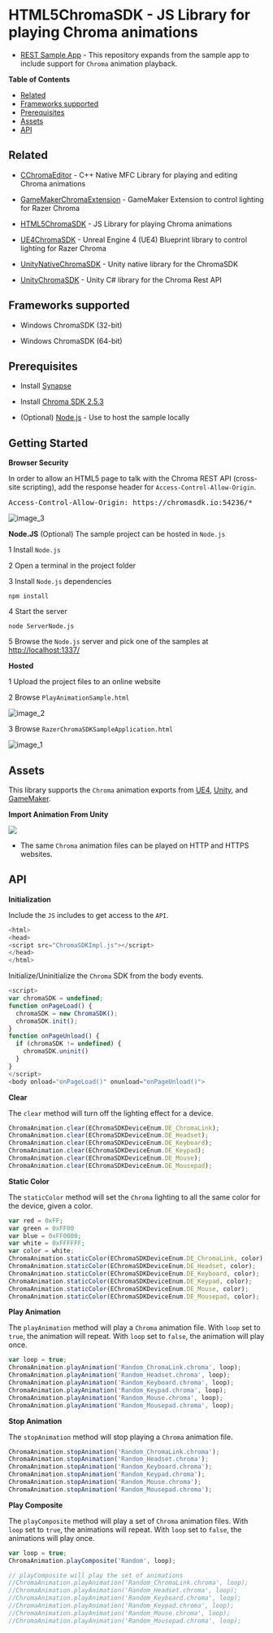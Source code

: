 # HTML5ChromaSDK - JS Library for playing Chroma animations

- [REST Sample App](http://developer.razerzone.com/works-with-chroma/download/) - This repository expands from the sample app to include support for `Chroma` animation playback.

**Table of Contents**

* [Related](#related)
* [Frameworks supported](#frameworks-supported)
* [Prerequisites](#prerequisites)
* [Assets](#assets)
* [API](#api)

<a name="related"></a>
## Related

- [CChromaEditor](https://github.com/RazerOfficial/CChromaEditor) - C++ Native MFC Library for playing and editing Chroma animations

- [GameMakerChromaExtension](https://github.com/RazerOfficial/GameMakerChromaExtension) - GameMaker Extension to control lighting for Razer Chroma

- [HTML5ChromaSDK](https://github.com/RazerOfficial/HTML5ChromaSDK) - JS Library for playing Chroma animations

- [UE4ChromaSDK](https://github.com/RazerOfficial/UE4ChromaSDK) - Unreal Engine 4 (UE4) Blueprint library to control lighting for Razer Chroma

- [UnityNativeChromaSDK](https://github.com/RazerOfficial/UnityNativeChromaSDK) - Unity native library for the ChromaSDK

- [UnityChromaSDK](https://github.com/RazerOfficial/UnityChromaSDK) - Unity C# library for the Chroma Rest API

<a name="frameworks-supported"></a>
## Frameworks supported

- Windows ChromaSDK (32-bit)

- Windows ChromaSDK (64-bit)

<a name="prerequisites"></a>
## Prerequisites

- Install [Synapse](http://developer.razerzone.com/works-with-chroma/download/)

- Install [Chroma SDK 2.5.3](http://developer.razerzone.com/works-with-chroma/download/)

- (Optional) [Node.js](https://nodejs.org/en/) - Use to host the sample locally

<a name="getting-started"></a>
## Getting Started

**Browser Security**

In order to allow an HTML5 page to talk with the Chroma REST API (cross-site scripting), add the response header for `Access-Control-Allow-Origin`. 

<pre>
Access-Control-Allow-Origin: https://chromasdk.io:54236/*
</pre>

![image_3](images/image_3.png)


**Node.JS** (Optional) The sample project can be hosted in `Node.js`

1 Install `Node.js`

2 Open a terminal in the project folder

3 Install `Node.js` dependencies

```
npm install
```

4 Start the server

```
node ServerNode.js
```

5 Browse the `Node.js` server and pick one of the samples at [http://localhost:1337/](http://localhost:1337/)

**Hosted**

1 Upload the project files to an online website

2 Browse `PlayAnimationSample.html`

![image_2](images/image_2.png)

3 Browse `RazerChromaSDKSampleApplication.html`

![image_1](images/image_1.png)

<a name="assets"></a>
## Assets

This library supports the `Chroma` animation exports from [UE4](https://github.com/RazerOfficial/UE4ChromaSDK), [Unity](https://github.com/RazerOfficial/UnityNativeChromaSDK/), and [GameMaker](https://github.com/RazerOfficial/GameMakerChromaExtension).

**Import Animation From Unity**

<a target="_blank" href="https://www.youtube.com/watch?v=4-NjkEHckkM"><img src="https://img.youtube.com/vi/4-NjkEHckkM/0.jpg"/></a>

* The same `Chroma` animation files can be played on HTTP and HTTPS websites.

<a name="api"></a>
## API

**Initialization**

Include the `JS` includes to get access to the `API`.

```js
<html>
<head>
<script src="ChromaSDKImpl.js"></script>
</head>
</html>
```

Initialize/Uninitialize the `Chroma` SDK from the body events.

```js
<script>
var chromaSDK = undefined;
function onPageLoad() {
  chromaSDK = new ChromaSDK();
  chromaSDK.init();
}
function onPageUnload() {
  if (chromaSDK != undefined) {
    chromaSDK.uninit()
  }
}
</script>
<body onload="onPageLoad()" onunload="onPageUnload()">
```

**Clear**

The `clear` method will turn off the lighting effect for a device.

```js
ChromaAnimation.clear(EChromaSDKDeviceEnum.DE_ChromaLink);
ChromaAnimation.clear(EChromaSDKDeviceEnum.DE_Headset);
ChromaAnimation.clear(EChromaSDKDeviceEnum.DE_Keyboard);
ChromaAnimation.clear(EChromaSDKDeviceEnum.DE_Keypad);
ChromaAnimation.clear(EChromaSDKDeviceEnum.DE_Mouse);
ChromaAnimation.clear(EChromaSDKDeviceEnum.DE_Mousepad);
```

**Static Color**

The `staticColor` method will set the `Chroma` lighting to all the same color for the device, given a color.

```js
var red = 0xFF;
var green = 0xFF00
var blue = 0xFF0000;
var white = 0xFFFFFF;
var color = white;
ChromaAnimation.staticColor(EChromaSDKDeviceEnum.DE_ChromaLink, color);
ChromaAnimation.staticColor(EChromaSDKDeviceEnum.DE_Headset, color);
ChromaAnimation.staticColor(EChromaSDKDeviceEnum.DE_Keyboard, color);
ChromaAnimation.staticColor(EChromaSDKDeviceEnum.DE_Keypad, color);
ChromaAnimation.staticColor(EChromaSDKDeviceEnum.DE_Mouse, color);
ChromaAnimation.staticColor(EChromaSDKDeviceEnum.DE_Mousepad, color);
```

**Play Animation**

The `playAnimation` method will play a `Chroma` animation file. With `loop` set to `true`, the animation will repeat. With `loop` set to `false`, the animation will play once.

```js
var loop = true;
ChromaAnimation.playAnimation('Random_ChromaLink.chroma', loop);
ChromaAnimation.playAnimation('Random_Headset.chroma', loop);
ChromaAnimation.playAnimation('Random_Keyboard.chroma', loop);
ChromaAnimation.playAnimation('Random_Keypad.chroma', loop);
ChromaAnimation.playAnimation('Random_Mouse.chroma', loop);
ChromaAnimation.playAnimation('Random_Mousepad.chroma', loop);
```

**Stop Animation**

The `stopAnimation` method will stop playing a `Chroma` animation file.

```js
ChromaAnimation.stopAnimation('Random_ChromaLink.chroma');
ChromaAnimation.stopAnimation('Random_Headset.chroma');
ChromaAnimation.stopAnimation('Random_Keyboard.chroma');
ChromaAnimation.stopAnimation('Random_Keypad.chroma');
ChromaAnimation.stopAnimation('Random_Mouse.chroma');
ChromaAnimation.stopAnimation('Random_Mousepad.chroma');
```

**Play Composite**

The `playComposite` method will play a set of `Chroma` animation files. With `loop` set to `true`, the animations will repeat. With `loop` set to `false`, the animations will play once.

```js
var loop = true;
ChromaAnimation.playComposite('Random', loop);

// playComposite will play the set of animations
//ChromaAnimation.playAnimation('Random_ChromaLink.chroma', loop);
//ChromaAnimation.playAnimation('Random_Headset.chroma', loop);
//ChromaAnimation.playAnimation('Random_Keyboard.chroma', loop);
//ChromaAnimation.playAnimation('Random_Keypad.chroma', loop);
//ChromaAnimation.playAnimation('Random_Mouse.chroma', loop);
//ChromaAnimation.playAnimation('Random_Mousepad.chroma', loop);
```
